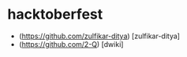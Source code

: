 # hacktoberfest


- (https://github.com/zulfikar-ditya) [zulfikar-ditya]
- (https://github.com/2-Q) [dwiki]


